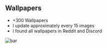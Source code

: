 ## Wallpapers
- +300 Wallpapers
- I update approximately every 15 images
- I found all wallpapers in Reddit and Discord

![bar](https://cdn.discordapp.com/attachments/750576681281912873/870826922165280778/barrinha-divisoria-png-6-4.png)

